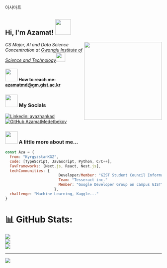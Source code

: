 아사마트
<h2> Hi, I'm Azamat! <img src="https://media.giphy.com/media/SsBGWQvtVJJqCkMXe2/giphy.gif" width="50"></h2>

<img align='right' src="https://media.giphy.com/media/BferOKonYOspm28AiB/giphy.gif" width=250>
<p><em>CS Major, AI and Data Science Concentration at <a href="https://eecs.gist.ac.kr/">Gwangju Institute of Science and Technology</a><img src="https://media.giphy.com/media/fYSnHlufseco8Fh93Z/giphy.gif" width="30"></br></em></p>

#### <img src="https://media.giphy.com/media/4QFArMJ28mCdlcsRyq/giphy.gif" width="40"> How to reach me: azamatmd@gm.gist.ac.kr

### <img src="https://media.giphy.com/media/dZcsQfCXxIBii4atbm/giphy.gif" width="40"> My Socials


[![Linkedin: ayazhankad](https://img.shields.io/badge/LinkedIn-blue?style=flat&logo=linkedin&labelColor=blue&link=https://www.linkedin.com/in/azamatmd/)](https://www.linkedin.com/in/azamatmd/)
[![GitHub AzamatMedetbekov](https://img.shields.io/github/followers/ayazhankadessova?label=follow&style=social)](https://github.com/AzamatMedetbekov)

### <img src="https://media.giphy.com/media/dZcsQfCXxIBii4atbm/giphy.gif" width="40"> A little more about me...   

```javascript
const Aza = {
  from: "KyrgyzstanKGZ",
  code: [TypeScript, Javascript, Python, C/C++],
  FavFrameworks: [Next.js, React, Nest.js],
  techCommunities: {
                        Developer/Member: "GIST Student Council Information Bureau",
                        Team: "Tesseract inc." 
                        Member: "Google Developer Group on campus GIST", 
                      },
  challenge: "Machine Learning, Kaggle..."
}
```
# 📊 GitHub Stats:
![](https://github-readme-stats.vercel.app/api?username=AzamatMedetbekov&theme=prussian&hide_border=false&include_all_commits=false&count_private=false)<br/>
![](https://nirzak-streak-stats.vercel.app/?user=AzamatMedetbekov&theme=prussian&hide_border=false)<br/>
![](https://github-readme-stats.vercel.app/api/top-langs/?username=AzamatMedetbekov&theme=prussian&hide_border=false&include_all_commits=false&count_private=false&layout=compact)

---
[![](https://visitcount.itsvg.in/api?id=AzamatMedetbekov&icon=0&color=0)](https://visitcount.itsvg.in)

<!-- Proudly created with GPRM ( https://gprm.itsvg.in ) -->
